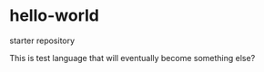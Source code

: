 # hello-world
starter repository

This is test language that will eventually become something else?
